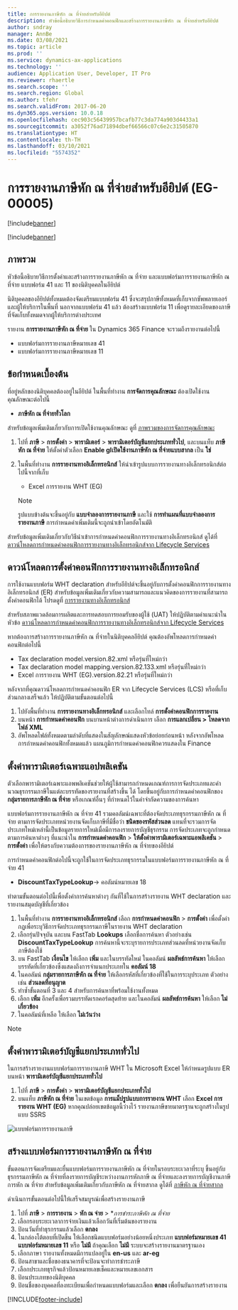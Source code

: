 ```yaml
---
title: การรายงานภาษีหัก ณ ที่จ่ายสำหรับอียิปต์
description: หัวข้อนี้อธิบายวิธีการกำหนดค่าคอนฟิกและสร้างการรายงานภาษีหัก ณ ที่จ่ายสำหรับอียิปต์
author: sndray
manager: AnnBe
ms.date: 03/08/2021
ms.topic: article
ms.prod: ''
ms.service: dynamics-ax-applications
ms.technology: ''
audience: Application User, Developer, IT Pro
ms.reviewer: rhaertle
ms.search.scope: ''
ms.search.region: Global
ms.author: tfehr
ms.search.validFrom: 2017-06-20
ms.dyn365.ops.version: 10.0.18
ms.openlocfilehash: cec903c56439957bcafb77c3da774a903d4433a1
ms.sourcegitcommit: a3052f76ad71894dbef66566c07c6e2c31505870
ms.translationtype: HT
ms.contentlocale: th-TH
ms.lasthandoff: 03/10/2021
ms.locfileid: "5574352"
---
```

#  <a name="withholding-tax-declaration-for-egypt-eg-00005"></a>การรายงานภาษีหัก ณ ที่จ่ายสำหรับอียิปต์ (EG-00005)

[!include[banner](../includes/banner.md)]

[!include[banner](../includes/preview-banner.md)]

## <a name="overview"></a>ภาพรวม
หัวข้อนี้อธิบายวิธีการตั้งค่าและสร้างการรายงานภาษีหัก ณ ที่จ่าย และแบบฟอร์มการรายงานภาษีหัก ณ ที่จ่าย แบบฟอร์ม 41 และ 11 ของนิติบุคคลในอียิปต์ 

นิติบุคคลของอียิปต์ทั้งหมดต้องจัดเตรียมแบบฟอร์ม 41 ซึ่งจะสรุปภาษีทั้งหมดที่เก็บจากซัพพลายเออร์และผู้ให้บริการในพื้นที่ นอกจากแบบฟอร์ม 41 แล้ว ต้องสร้างแบบฟอร์ม 11 เพื่อดูรายละเอียดของภาษีที่จัดเก็บทั้งหมดจากผู้ให้บริการต่างประเทศ 

รายงาน **การรายงานภาษีหัก ณ ที่จ่าย** ใน Dynamics 365 Finance จะรวมถึงรายงานต่อไปนี้

- แบบฟอร์มการรายงานภาษีหมายเลข 41
- แบบฟอร์มการรายงานภาษีหมายเลข 11
    
    
## <a name="prerequisites"></a>ข้อกำหนดเบื้องต้น
ที่อยู่หลักของนิติบุคคลต้องอยู่ในอียิปต์
ในพื้นที่ทำงาน **การจัดการคุณลักษณะ** ต้องเปิดใช้งานคุณลักษณะต่อไปนี้

   - **ภาษีหัก ณ ที่จ่ายทั่วโลก**

สำหรับข้อมูลเพิ่มเติมเกี่ยวกับการเปิดใช้งานคุณลักษณะ ดูที่ [ภาพรวมของการจัดการคุณลักษณะ](../../fin-ops-core/fin-ops/get-started/feature-management/feature-management-overview.md)

1. ไปที่ **ภาษี** > **การตั้งค่า** > **พารามิเตอร์** > **พารามิเตอร์บัญชีแยกประเภททั่วไป**, และบนแท็บ **ภาษีหัก ณ ที่จ่าย** ให้ตั้งค่าตัวเลือก **Enable glเปิดใช้งานภาษีหัก ณ ที่จ่ายแบบสากล** เป็น **ใช่** 
2. ในพื้นที่ทำงาน **การรายงานทางอิเล็กทรอนิกส์** ให้นําเข้ารูปแบบการรายงานทางอิเล็กทรอนิกส์ต่อไปนี้จากที่เก็บ

    - Excel การรายงาน WHT (EG)

    > [!NOTE]
    > รูปแบบข้างต้นจะขึ้นอยู่กับ **แบบจำลองการรายงานภาษี** และใช้ **การทำแผนที่แบบจำลองการรายงานภาษี** การกำหนดค่าเพิ่มเติมนี้จะถูกนําเข้าโดยอัตโนมัติ

สำหรับข้อมูลเพิ่มเติมเกี่ยวกับวิธีนําเข้าการกำหนดค่าคอนฟิกการรายงานทางอิเล็กทรอนิกส์ ดูได้ที่ [ดาวน์โหลดการกำหนดค่าคอนฟิกการรายงานทางอิเล็กทรอนิกส์จาก Lifecycle Services](../../fin-ops-core/dev-itpro/analytics/download-electronic-reporting-configuration-lcs.md)

## <a name="download-electronic-reporting-configurations"></a>ดาวน์โหลดการตั้งค่าคอนฟิกการรายงานทางอิเล็กทรอนิกส์

การใช้งานแบบฟอร์ม WHT declaration สำหรับอียิปต์จะขึ้นอยู่กับการตั้งค่าคอนฟิกการรายงานทางอิเล็กทรอนิกส์ (ER) สำหรับข้อมูลเพิ่มเติมเกี่ยวกับความสามารถและแนวคิดของการรายงานที่สามารถตั้งค่าคอนฟิกได้ โปรดดูที่ [การรายงานทางอิเล็กทรอนิกส์](../../fin-ops-core/dev-itpro/analytics/general-electronic-reporting.md)

สำหรับสภาพแวดล้อมการผลิตและการทดสอบการยอมรับของผู้ใช้ (UAT) ให้ปฏิบัติตามคําแนะนําในหัวข้อ [ดาวน์โหลดการกำหนดค่าคอนฟิกการรายงานทางอิเล็กทรอนิกส์จาก Lifecycle Services](../../fin-ops-core/dev-itpro/analytics/download-electronic-reporting-configuration-lcs.md)

หากต้องการสร้างการรายงานภาษีหัก ณ ที่จ่ายในนิติบุคคลอียิปต์ คุณต้องอัพโหลดการกำหนดค่าคอนฟิกต่อไปนี้

- Tax declaration model.version.82.xml หรือรุ่นที่ใหม่กว่า
- Tax declaration model mapping.version.82.133.xml หรือรุ่นที่ใหม่กว่า
- Excel การรายงาน WHT (EG).version.82.21 หรือรุ่นที่ใหม่กว่า

หลังจากที่คุณดาวน์โหลดการกำหนดค่าคอนฟิก ER จาก Lifecycle Services (LCS) หรือที่เก็บส่วนกลางเสร็จแล้ว ให้ปฏิบัติตามขั้นตอนต่อไปนี้

1. ไปยังพื้นที่ทำงาน **การรายงานทางอิเล็กทรอนิกส์** และเลือกไทล์ **การตั้งค่าคอนฟิกการรายงาน**
1. บนหน้า **การกำหนดค่าคอนฟิก** บนบานหน้าต่างการดำเนินการ เลือก **การแลกเปลี่ยน > โหลดจากไฟล์ XML**   
1. อัพโหลดไฟล์ทั้งหมดตามลำดับที่แสดงในสัญลักษณ์แสดงหัวข้อย่อยก่อนหน้า หลังจากอัพโหลดการกำหนดค่าคอนฟิกทั้งหมดแล้ว แผนภูมิการกำหนดค่าคอนฟิกควรแสดงใน Finance

## <a name="set-up-application-specific-parameters"></a>ตั้งค่าพารามิเตอร์เฉพาะแอปพลิเคชัน

ตัวเลือกพารามิเตอร์เฉพาะแอพพลิเคชันช่วยให้ผู้ใช้สามารถกำหนดเกณฑ์การการจัดประเภทและคํานวณธุรกรรมภาษีในแต่ละบรรทัดของรายงานที่สร้างขึ้น ได้ โดยขึ้นอยู่กับการกำหนดค่าคอนฟิกของ **กลุ่มรายการภาษีหัก ณ ที่จ่าย** หรือเกณฑ์อื่นๆ ที่กําหนดไว้ในคำจำกัดความของการค้นหา

แบบฟอร์มการรายงานภาษีหัก ณ ที่จ่าย 41 รวมคอลัมน์เฉพาะที่ต้องจัดประเภทธุรกรรมภาษีหัก ณ ที่จ่าย ตามการจัดประเภทหน่วยงานจัดเก็บภาษีที่มีชื่อว่า **ชนิดของรหัสส่วนลด** แทนที่จะรวมการจัดประเภทใหม่เหล่านี้เป็นข้อมูลรายการใหม่เมื่อมีการลงรายการบัญชีธุรกรรม การจัดประเภทจะถูกกําหนดตามการค้นหาต่างๆ ที่แนะนำใน **การกำหนดค่าคอนฟิก** > **ให้ตั้งค่าพารามิเตอร์เฉพาะแอพลิเคชัน** > **การตั้งค่า** เพื่อให้ตรงกับความต้องการของรายงานภาษีหัก ณ ที่จ่ายของอียิปต์ 

การกำหนดค่าคอนฟิกต่อไปนี้จะถูกใช้ในการจัดประเภทธุรกรรมในแบบฟอร์มการรายงานภาษีหัก ณ ที่จ่าย 41

- **DiscountTaxTypeLookup**-> คอลัมน์หมายเลข 18 

ทำตามขั้นตอนต่อไปนี้เพื่อตั้งค่าการค้นหาต่างๆ กันที่ใช้ในการสร้างรายงาน WHT declaration และ รายงานสมุดบัญชีที่เกี่ยวข้อง 

1. ในพื้นที่ทำงาน **การรายงานทางอิเล็กทรอนิกส์** เลือก **การกำหนดค่าคอนฟิก** > **การตั้งค่า** เพื่อตั้งค่ากฎเพื่อระบุวิธีการจัดประเภทธุรกรรมภาษีในรายงาน WHT declaration 
2. เลือกรุ่นปัจจุบัน และบน FastTab **Lookups** เลือกชื่อการค้นหา ตัวอย่างเช่น **DiscountTaxTypeLookup** การค้นหานี้จะระบุรายการประเภทส่วนลดที่หน่วยงานจัดเก็บภาษีต้องใช้
3. บน FastTab **เงื่อนไข** ให้เลือก **เพิ่ม** และในบรรทัดใหม่ ในคอลัมน์ **ผลลัพธ์การค้นหา** ให้เลือกบรรทัดที่เกี่ยวข้องซึ่งแสดงถึงการจำแนกประเภทใน **คอลัมน์ 18**
4. ในคอลัมน์ **กลุ่มรายการภาษีหัก ณ ที่จ่าย** ให้เลือกรหัสที่เกี่ยวข้องที่ใช้ในการระบุประเภท ตัวอย่างเช่น **ส่วนลดที่อนุญาต**  
5. ทําซ้ำขั้นตอนที่ 3 และ 4 สำหรับการค้นหาที่พร้อมใช้งานทั้งหมด
6. เลือก **เพิ่ม** อีกครั้งเพื่อรวมบรรทัดเรกคอร์ดสุดท้าย และในคอลัมน์ **ผลลัพธ์การค้นหา** ให้เลือก **ไม่เกี่ยวข้อง** 
7. ในคอลัมน์ที่เหลือ ให้เลือก **ไม่เว้นว่าง** 

> [!NOTE]

## <a name="set-up-general-ledger-parameters"></a>ตั้งค่าพารามิเตอร์บัญชีแยกประเภททั่วไป

ในการสร้างรายงานแบบฟอร์มการรายงานภาษี WHT ใน Microsoft Excel ให้กําหนดรูปแบบ ER บนหน้า **พารามิเตอร์บัญชีแยกประเภททั่วไป**

1. ไปที่ **ภาษี** > **การตั้งค่า** > **พารามิเตอร์บัญชีแยกประเภททั่วไป**
2. บนแท็บ **ภาษีหัก ณ ที่จ่าย** ในเขตข้อมูล **การแม็ปรูปแบบการรายงาน WHT** เลือก **Excel การรายงาน WHT (EG)** หากคุณปล่อยเขตข้อมูลนี้ว่างไว้ รายงานภาษีขายมาตรฐานจะถูกสร้างในรูปแบบ SSRS


![แบบฟอร์มการรายงานภาษี](media/egypt-wht-declaration-setup1.png)

## <a name="generate-the-withholding-declaration-forms"></a>สร้างแบบฟอร์มการรายงานภาษีหัก ณ ที่จ่าย
ขั้นตอนการจัดเตรียมและยื่นแบบฟอร์มการรายงานภาษีหัก ณ ที่จ่ายในรอบระยะเวลาที่ระบุ ขึ้นอยู่กับธุรกรรมภาษีหัก ณ ที่จ่ายที่ลงรายการบัญชีระหว่างงานการหักภาษี ณ ที่จ่ายและลงรายการบัญชีงานภาษีการหัก ณ ที่จ่าย สำหรับข้อมูลเพิ่มเติมเกี่ยวกับภาษีหัก ณ ที่จ่ายสากล ดูได้ที่ [ภาษีหัก ณ ที่จ่ายสากล](../general-ledger/global-withholding-tax-overview.md)

ดำเนินการขั้นตอนต่อไปนี้ให้เสร็จสมบูรณ์เพื่อสร้างรายงานภาษี

1. ไปที่ **ภาษี** > **การรายงาน** > **หัก ณ จ่าย** > **การชำระภาษีหัก ณ ที่จ่าย*
2. เลือกรอบระยะเวลาการจ่ายเงินแล้วเลือกวันที่เริ่มต้นของรายงาน 
3. ป้อนวันที่ทำธุรกรรมแล้วเลือก **ตกลง**
4. ในกล่องโต้ตอบที่เปิดขึ้น ให้เลือกชนิดแบบฟอร์มอย่างน้อยหนึ่งประเภท **แบบฟอร์มหมายเลข 41** **แบบฟอร์มหมายเลข 11** หรือ **ไม่มี** ถ้าคุณเลือก **ไม่มี** ระบบจะสร้างรายงานมาตรฐานเอง 
5. เลือกภาษา รายงานทั้งหมดมีการแปลอยู่ใน **en-us** และ **ar-eg**
6. ป้อนสาขาและชื่อของธนาคารที่จะป้อนจะทำการชำระภาษี
7. เลือกประเภทธุรกิจแล้วป้อนหมายเลขเช็คและหมายเลขเอกสาร 
8. ป้อนประเภทของนิติบุคคล 
9. ป้อนชื่อของบุคคลที่ลงทะเบียนเพื่อกําหนดแบบฟอร์มและเลือก **ตกลง** เพื่อยืนยันการสร้างรายงาน 

 
[!INCLUDE[footer-include](../../includes/footer-banner.md)]
